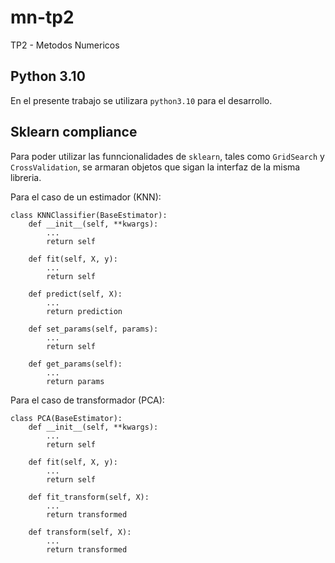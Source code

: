# mn-tp2
TP2 - Metodos Numericos

## Python 3.10
En el presente trabajo se utilizara `python3.10` para el desarrollo.

## Sklearn compliance
Para poder utilizar las funncionalidades de `sklearn`, tales como `GridSearch` y `CrossValidation`, se armaran objetos que sigan la interfaz de la misma libreria.

Para el caso de un estimador (KNN):
```python3
class KNNClassifier(BaseEstimator):
    def __init__(self, **kwargs):
        ...
        return self
    
    def fit(self, X, y):
        ...
        return self

    def predict(self, X):
        ...
        return prediction
    
    def set_params(self, params):
        ...
        return self
    
    def get_params(self):
        ...
        return params
```

Para el caso de transformador (PCA):
```python3
class PCA(BaseEstimator):
    def __init__(self, **kwargs):
        ...
        return self
    
    def fit(self, X, y):
        ...
        return self

    def fit_transform(self, X):
        ...
        return transformed

    def transform(self, X):
        ...
        return transformed
```